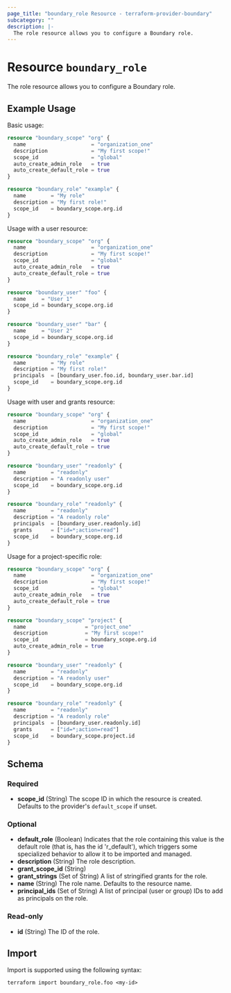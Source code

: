 ```yaml
---
page_title: "boundary_role Resource - terraform-provider-boundary"
subcategory: ""
description: |-
  The role resource allows you to configure a Boundary role.
---
```


# Resource `boundary_role`

The role resource allows you to configure a Boundary role.

## Example Usage

Basic usage:

```terraform
resource "boundary_scope" "org" {
  name                     = "organization_one"
  description              = "My first scope!"
  scope_id                 = "global"
  auto_create_admin_role   = true
  auto_create_default_role = true
}

resource "boundary_role" "example" {
  name        = "My role"
  description = "My first role!"
  scope_id    = boundary_scope.org.id
}
```

Usage with a user resource:

```terraform
resource "boundary_scope" "org" {
  name                     = "organization_one"
  description              = "My first scope!"
  scope_id                 = "global"
  auto_create_admin_role   = true
  auto_create_default_role = true
}

resource "boundary_user" "foo" {
  name     = "User 1"
  scope_id = boundary_scope.org.id
}

resource "boundary_user" "bar" {
  name     = "User 2"
  scope_id = boundary_scope.org.id
}

resource "boundary_role" "example" {
  name        = "My role"
  description = "My first role!"
  principals  = [boundary_user.foo.id, boundary_user.bar.id]
  scope_id    = boundary_scope.org.id
}
```

Usage with user and grants resource:

```terraform
resource "boundary_scope" "org" {
  name                     = "organization_one"
  description              = "My first scope!"
  scope_id                 = "global"
  auto_create_admin_role   = true
  auto_create_default_role = true
}

resource "boundary_user" "readonly" {
  name        = "readonly"
  description = "A readonly user"
  scope_id    = boundary_scope.org.id
}

resource "boundary_role" "readonly" {
  name        = "readonly"
  description = "A readonly role"
  principals  = [boundary_user.readonly.id]
  grants      = ["id=*;action=read"]
  scope_id    = boundary_scope.org.id
}
```

Usage for a project-specific role:

```terraform
resource "boundary_scope" "org" {
  name                     = "organization_one"
  description              = "My first scope!"
  scope_id                 = "global"
  auto_create_admin_role   = true
  auto_create_default_role = true
}

resource "boundary_scope" "project" {
  name                   = "project_one"
  description            = "My first scope!"
  scope_id               = boundary_scope.org.id
  auto_create_admin_role = true
}

resource "boundary_user" "readonly" {
  name        = "readonly"
  description = "A readonly user"
  scope_id    = boundary_scope.org.id
}

resource "boundary_role" "readonly" {
  name        = "readonly"
  description = "A readonly role"
  principals  = [boundary_user.readonly.id]
  grants      = ["id=*;action=read"]
  scope_id    = boundary_scope.project.id
}
```

<!-- schema generated by tfplugindocs -->
## Schema

### Required

- **scope_id** (String) The scope ID in which the resource is created. Defaults to the provider's `default_scope` if unset.

### Optional

- **default_role** (Boolean) Indicates that the role containing this value is the default role (that is, has the id 'r_default'), which triggers some specialized behavior to allow it to be imported and managed.
- **description** (String) The role description.
- **grant_scope_id** (String)
- **grant_strings** (Set of String) A list of stringified grants for the role.
- **name** (String) The role name. Defaults to the resource name.
- **principal_ids** (Set of String) A list of principal (user or group) IDs to add as principals on the role.

### Read-only

- **id** (String) The ID of the role.

## Import

Import is supported using the following syntax:

```shell
terraform import boundary_role.foo <my-id>
```